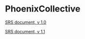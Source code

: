 # PhoenixCollective
[SRS document, v 1.0](https://docs.google.com/document/d/1o5shs8CYcD1vyFYkXFj0ZfQnWQsmGCL6/edit?usp=sharing&ouid=104682054799048820479&rtpof=true&sd=true)

[SRS document, v 1.1](https://docs.google.com/document/d/1QlBgXCB7yVSYzQ2xYg1KYHjSgPaLiWgeToDfgRHWADA/edit?usp=sharing)
